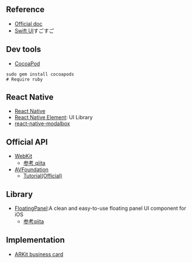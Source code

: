 
## Reference
- [Official doc]()
- [Swift UI](https://developer.apple.com/tutorials/swiftui/)すごすご

## Dev tools
- [CocoaPod](https://cocoapods.org/)
```
sudo gem install cocoapods
# Require ruby
```

## React Native
- [React Native](https://facebook.github.io/react-native/)
- [React Native Element](https://react-native-training.github.io/react-native-elements/): UI Library
- [react-native-modalbox](https://github.com/maxs15/react-native-modalbox)

## Official API
- [WebKit](https://developer.apple.com/documentation/webkit)
  - [参考 qiita](https://qiita.com/fromage-blanc/items/079bc8d6da34ac90fecf)
- [AVFoundation](https://developer.apple.com/documentation/avfoundation)
  - [Tutorial(Official)](https://developer.apple.com/documentation/avfoundation/cameras_and_media_capture/avcam_building_a_camera_app)

## Library
- [FloatingPanel](https://github.com/SCENEE/FloatingPanel):A clean and easy-to-use floating panel UI component for iOS
    - [参考qiita](https://qiita.com/dotrikun/items/369f5c0730f444d97cf1)

## Implementation
- [ARKit business card](https://github.com/vnovick/armonster-arkit2-businesscard)
